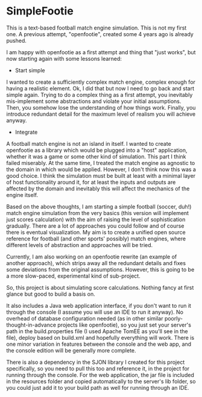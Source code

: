 SimpleFootie
============
This is a text-based football match engine simulation. This is not my first one. A previous attempt, "openfootie", 
created some 4 years ago is already pushed.

I am happy with openfootie as a first attempt and thing that "just works", but now starting again with some lessons learned:

- Start simple

I wanted to create a sufficiently complex match engine, complex enough for having a realistic element. Ok, I did that
but now I need to go back and start simple again. Trying to do a complex thing as a first attempt, you inevitably
mis-implement some abstractions and violate your initial assumptions. Then, you somehow lose the understanding of
how things work. Finally, you introduce redundant detail for the maximum level of realism you will achieve anyway.

- Integrate

A football match engine is not an island in itself. I wanted to create openfootie as a library which would be plugged
into a "host" application, whether it was a game or some other kind of simulation. This part I think failed miserably.
At the same time, I treated the match engine as agnostic to the domain in which would be applied. However, I don't
think now this was a good choice. I think the simulation must be built at least with a minimal layer of host 
functionality around it, for at least the inputs and outputs are affected by the domain and inevitably this will affect 
the mechanics of the engine itself.

Based on the above thoughts, I am starting a simple football (soccer, duh!) match engine simulation from the very basics 
(this version will implement just scores calculation) with the aim of raising the level of sophistication gradually.
There are a lot of approaches you could follow and of course there is eventual visualization. My aim is to create a 
unified open source reference for football (and other sports' possibly) match engines, where different levels of 
abstraction and approaches will be tried.

Currently, I am also working on an openfootie rewrite (an example of another approach), which strips away all the 
redundant details and fixes some deviations from the original assumptions. However, this is going to be a more 
slow-paced, experimental kind of sub-project.

So, this project is about simulating score calculations. Nothing fancy at first glance but good to build
a basis on. 

It also includes a Java web application interface, if you don't want to run it through the console (I assume you will use an IDE to run it anyway). No overhead of database configuration needed (as in other similar poorly-thought-in-advance projects like openfootie), so you just set your server's path in the build.properties file (I used Apache TomEE as you'll see in the file), deploy based on build.xml and hopefully everything will work. There is one minor variation in features between the console and the web app, and the console edition will be generally more complete.

There is also a dependency in the SJON library I created for this project specifically, so you need to pull this too and reference it, in the project for running through the console. For the web application, the jar file is included in the resources folder and copied automatically to the server's lib folder, so you could just add it to your build path as well for running through an IDE.
